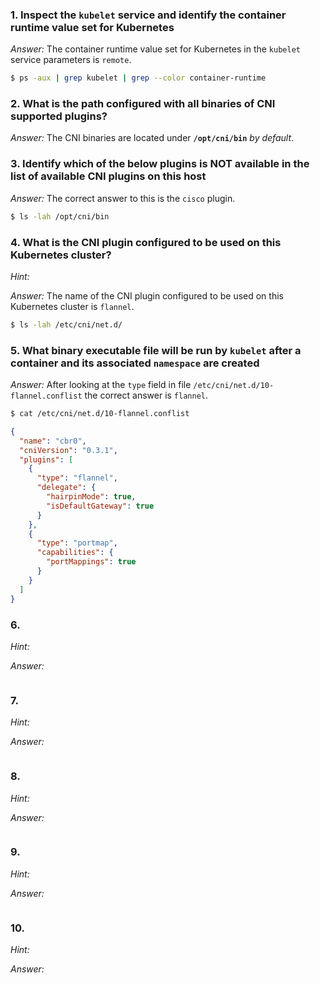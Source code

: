 ### 1. Inspect the `kubelet` service and identify the container runtime value set for Kubernetes

*Answer:* The container runtime value set for Kubernetes in the `kubelet` service parameters is `remote`.

```bash
$ ps -aux | grep kubelet | grep --color container-runtime
```

### 2. What is the path configured with all binaries of CNI supported plugins?

*Answer:* The CNI binaries are located under **`/opt/cni/bin`** *by default*.

### 3. Identify which of the below plugins is **NOT** available in the list of available CNI plugins on this host

*Answer:* The correct answer to this is the `cisco` plugin.

```bash
$ ls -lah /opt/cni/bin
```

### 4. What is the CNI plugin configured to be used on this Kubernetes cluster?

*Hint:*

*Answer:* The name of the CNI plugin configured to be used on this Kubernetes cluster is `flannel`.

```bash
$ ls -lah /etc/cni/net.d/
```

### 5. What binary executable file will be run by `kubelet` after a container and its associated `namespace` are created

*Answer:* After looking at the `type` field in file `/etc/cni/net.d/10-flannel.conflist` the correct answer is `flannel`.

```bash
$ cat /etc/cni/net.d/10-flannel.conflist
```

```json
{
  "name": "cbr0",
  "cniVersion": "0.3.1",
  "plugins": [
    {
      "type": "flannel",
      "delegate": {
        "hairpinMode": true,
        "isDefaultGateway": true
      }
    },
    {
      "type": "portmap",
      "capabilities": {
        "portMappings": true
      }
    }
  ]
}
```

### 6. 

*Hint:*

*Answer:*

```bash

```

### 7. 

*Hint:*

*Answer:*

```bash

```

### 8. 

*Hint:*

*Answer:*

```bash

```

### 9. 

*Hint:*

*Answer:*

```bash

```

### 10. 

*Hint:*

*Answer:*

```bash

```
